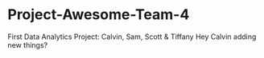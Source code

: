 # Project-Awesome-Team-4
First Data Analytics Project: Calvin, Sam, Scott &amp; Tiffany
Hey Calvin adding new things?